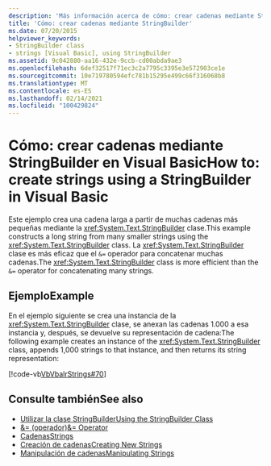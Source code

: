 ```yaml
---
description: 'Más información acerca de cómo: crear cadenas mediante StringBuilder en Visual Basic'
title: 'Cómo: crear cadenas mediante StringBuilder'
ms.date: 07/20/2015
helpviewer_keywords:
- StringBuilder class
- strings [Visual Basic], using StringBuilder
ms.assetid: 9c042880-aa16-432e-9ccb-cd00abda9ae3
ms.openlocfilehash: 6def32517f71ec3c2a7795c3395e3e572903ce1e
ms.sourcegitcommit: 10e719780594efc781b15295e499c66f316068b8
ms.translationtype: MT
ms.contentlocale: es-ES
ms.lasthandoff: 02/14/2021
ms.locfileid: "100429824"
---
```

# <a name="how-to-create-strings-using-a-stringbuilder-in-visual-basic"></a><span data-ttu-id="2ea35-103">Cómo: crear cadenas mediante StringBuilder en Visual Basic</span><span class="sxs-lookup"><span data-stu-id="2ea35-103">How to: create strings using a StringBuilder in Visual Basic</span></span>

<span data-ttu-id="2ea35-104">Este ejemplo crea una cadena larga a partir de muchas cadenas más pequeñas mediante la <xref:System.Text.StringBuilder> clase.</span><span class="sxs-lookup"><span data-stu-id="2ea35-104">This example constructs a long string from many smaller strings using the <xref:System.Text.StringBuilder> class.</span></span> <span data-ttu-id="2ea35-105">La <xref:System.Text.StringBuilder> clase es más eficaz que el `&=` operador para concatenar muchas cadenas.</span><span class="sxs-lookup"><span data-stu-id="2ea35-105">The <xref:System.Text.StringBuilder> class is more efficient than the `&=` operator for concatenating many strings.</span></span>

## <a name="example"></a><span data-ttu-id="2ea35-106">Ejemplo</span><span class="sxs-lookup"><span data-stu-id="2ea35-106">Example</span></span>

<span data-ttu-id="2ea35-107">En el ejemplo siguiente se crea una instancia de la <xref:System.Text.StringBuilder> clase, se anexan las cadenas 1.000 a esa instancia y, después, se devuelve su representación de cadena:</span><span class="sxs-lookup"><span data-stu-id="2ea35-107">The following example creates an instance of the <xref:System.Text.StringBuilder> class, appends 1,000 strings to that instance, and then returns its string representation:</span></span>

 [!code-vb[VbVbalrStrings#70](~/samples/snippets/visualbasic/VS_Snippets_VBCSharp/VbVbalrStrings/VB/Class2.vb#70)]

## <a name="see-also"></a><span data-ttu-id="2ea35-108">Consulte también</span><span class="sxs-lookup"><span data-stu-id="2ea35-108">See also</span></span>

- [<span data-ttu-id="2ea35-109">Utilizar la clase StringBuilder</span><span class="sxs-lookup"><span data-stu-id="2ea35-109">Using the StringBuilder Class</span></span>](../../../../standard/base-types/stringbuilder.md)
- [<span data-ttu-id="2ea35-110">&= (operador)</span><span class="sxs-lookup"><span data-stu-id="2ea35-110">&= Operator</span></span>](../../../language-reference/operators/and-assignment-operator.md)
- [<span data-ttu-id="2ea35-111">Cadenas</span><span class="sxs-lookup"><span data-stu-id="2ea35-111">Strings</span></span>](index.md)
- [<span data-ttu-id="2ea35-112">Creación de cadenas</span><span class="sxs-lookup"><span data-stu-id="2ea35-112">Creating New Strings</span></span>](../../../../standard/base-types/creating-new.md)
- [<span data-ttu-id="2ea35-113">Manipulación de cadenas</span><span class="sxs-lookup"><span data-stu-id="2ea35-113">Manipulating Strings</span></span>](../../../../standard/base-types/best-practices-strings.md)
